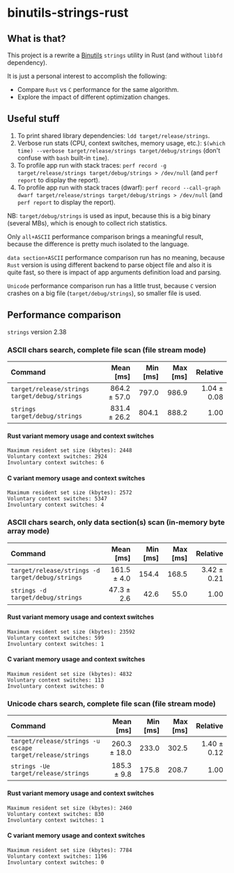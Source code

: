 # binutils-strings-rust

## What is that?

This project is a rewrite a [Binutils](https://www.gnu.org/software/binutils/) `strings` utility in Rust (and without `libbfd` dependency).

It is just a personal interest to accomplish the following:

* Compare `Rust` vs `C` performance for the same algorithm.
* Explore the impact of different optimization changes.

## Useful stuff

1. To print shared library dependencies: `ldd target/release/strings`.
2. Verbose run stats (CPU, context switches, memory usage, etc.): `$(which time) --verbose target/release/strings target/debug/strings` (don't confuse with `bash` built-in `time`).
3. To profile app run with stack traces: `perf record -g target/release/strings target/debug/strings > /dev/null` (and `perf report` to display the report).
4. To profile app run with stack traces (dwarf): `perf record --call-graph dwarf target/release/strings target/debug/strings > /dev/null` (and `perf report` to display the report).


NB: `target/debug/strings` is used as input, because this is a big binary (several MBs), which is enough to collect rich statistics.

Only `all+ASCII` performance comparison brings a meaningful result, because the difference is pretty much isolated to the language.

`data section+ASCII` performance comparison run has no meaning, because `Rust` version is using different backend to parse object file and also it is quite fast, so there is impact of app arguments definition load and parsing.

`Unicode` performance comparison run has a little trust, because `C` version crashes on a big file (`target/debug/strings`), so smaller file is used.

## Performance comparison

`strings` version 2.38

### ASCII chars search, complete file scan (file stream mode)

| Command | Mean [ms] | Min [ms] | Max [ms] | Relative |
|:---|---:|---:|---:|---:|
| `target/release/strings target/debug/strings` | 864.2 ± 57.0 | 797.0 | 986.9 | 1.04 ± 0.08 |
| `strings target/debug/strings` | 831.4 ± 26.2 | 804.1 | 888.2 | 1.00 |

#### Rust variant memory usage and context switches

	Maximum resident set size (kbytes): 2448
	Voluntary context switches: 2924
	Involuntary context switches: 6

#### C variant memory usage and context switches

	Maximum resident set size (kbytes): 2572
	Voluntary context switches: 5347
	Involuntary context switches: 4

### ASCII chars search, only data section(s) scan (in-memory byte array mode)

| Command | Mean [ms] | Min [ms] | Max [ms] | Relative |
|:---|---:|---:|---:|---:|
| `target/release/strings -d target/debug/strings` | 161.5 ± 4.0 | 154.4 | 168.5 | 3.42 ± 0.21 |
| `strings -d target/debug/strings` | 47.3 ± 2.6 | 42.6 | 55.0 | 1.00 |

#### Rust variant memory usage and context switches

	Maximum resident set size (kbytes): 23592
	Voluntary context switches: 599
	Involuntary context switches: 1

#### C variant memory usage and context switches

	Maximum resident set size (kbytes): 4832
	Voluntary context switches: 113
	Involuntary context switches: 0

### Unicode chars search, complete file scan (file stream mode)

| Command | Mean [ms] | Min [ms] | Max [ms] | Relative |
|:---|---:|---:|---:|---:|
| `target/release/strings -u escape target/release/strings` | 260.3 ± 18.0 | 233.0 | 302.5 | 1.40 ± 0.12 |
| `strings -Ue target/release/strings` | 185.3 ± 9.8 | 175.8 | 208.7 | 1.00 |

#### Rust variant memory usage and context switches

	Maximum resident set size (kbytes): 2460
	Voluntary context switches: 830
	Involuntary context switches: 1

#### C variant memory usage and context switches

	Maximum resident set size (kbytes): 7784
	Voluntary context switches: 1196
	Involuntary context switches: 0

